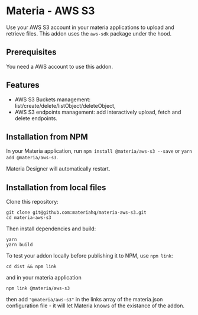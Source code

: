 # Materia - AWS S3

Use your AWS S3 account in your materia applications to upload and retrieve files. This addon uses the `aws-sdk` package under the hood.

## Prerequisites

You need a AWS account to use this addon.

## Features

- AWS S3 Buckets management: list/create/delete/listObject/deleteObject,
- AWS S3 endpoints management: add interactively upload, fetch and delete endpoints.

## Installation from NPM

In your Materia application, run `npm install @materia/aws-s3 --save` or `yarn add @materia/aws-s3`.

Materia Designer will automatically restart.

## Installation from local files

Clone this repository:

```
git clone git@github.com:materiahq/materia-aws-s3.git
cd materia-aws-s3
```

Then install dependencies and build:

```
yarn
yarn build
```

To test your addon locally before publishing it to NPM, use `npm link`:

```
cd dist && npm link
```

and in your materia application

```
npm link @materia/aws-s3
```

then add `"@materia/aws-s3"` in the links array of the materia.json configuration file - it will let Materia knows of the existance of the addon.
